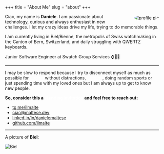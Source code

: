 +++
title = "About Me"
slug = "about"
+++

<div class="avatar" style="float: right; margin-left: 30px; margin-top:4px;">
    <img src="/images/me.jpg" style="border-radius: 50%;" alt="profile pic" />
</div>

Ciao, my name is **Daniele**. I am passionate about technology, curious and always enthusiast in new challenges.
I let my crazy ideas drive my life, trying to do memorable things.

I am currently living in Biel/Bienne, the metropolis of Swiss watchmaking in the Canton of Bern, Switzerland, and daily struggling with QWERTZ keyboards.

Junior Software Engineer at Swatch Group Services ⌚🧑‍💻

<hr style="overflow:auto;">

I may be slow to respond because I try to disconnect myself as much as possible for <u><a style="color: white" href="https://www.strava.com/athletes/ilmalte">coding</a></u> without distractions, <u><a style="color: white" href="https://www.strava.com/athletes/ilmalte">running</a></u>, doing random sports or just spending time with my loved ones but I am always up to get to know new people.

**So, consider this a <u><a style="color: white" href="https://www.kalzumeus.com/standing-invitation/">standing invitation</a></u> and feel free to reach out:**

* [tg.me/ilmalte](https://t.me/ilmalte)
* [ciao@maltese.dev](mailto:ciao@maltese.dev)
* [linked.in/in/danielemaltese](https://linkedin.com/in/danielemaltese/)
* [github.com/ilmalte](https://github.com/ilmalte)

---

A picture of **Biel**:

<img src="/images/biel.png" style="border-radius:4px; margin-bottom:0px;" alt="Biel">
